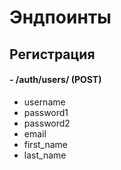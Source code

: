 # Эндпоинты

## Регистрация

#### - /auth/users/ (POST)

- username
- password1
- password2
- email
- first_name
- last_name

